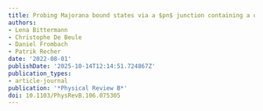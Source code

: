 ```yaml
---
title: Probing Majorana bound states via a $pn$ junction containing a quantum dot
authors:
- Lena Bittermann
- Christophe De Beule
- Daniel Frombach
- Patrik Recher
date: '2022-08-01'
publishDate: '2025-10-14T12:14:51.724867Z'
publication_types:
- article-journal
publication: '*Physical Review B*'
doi: 10.1103/PhysRevB.106.075305
---
```

